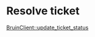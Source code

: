 # Resolve ticket

[BruinClient::update_ticket_status](../../clients/bruin_client/update_ticket_status.md)
